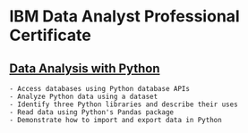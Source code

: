 # IBM Data Analyst Professional Certificate


## [Data Analysis with Python](https://github.com/shadowdk3/IBM-Data-Analyst-Professional-Certificate/tree/main/IBM_data_analysis_with_python/Module1)

    - Access databases using Python database APIs
    - Analyze Python data using a dataset
    - Identify three Python libraries and describe their uses
    - Read data using Python's Pandas package
    - Demonstrate how to import and export data in Python

